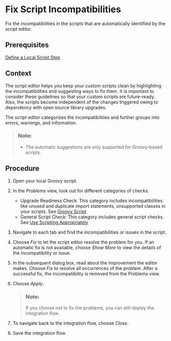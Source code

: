 <!-- loio7397c42f0fea40eeb64a35d0d099af6e -->

# Fix Script Incompatibilities

Fix the incompatibilities in the scripts that are automatically identified by the script editor.



<a name="loio7397c42f0fea40eeb64a35d0d099af6e__prereq_d2f_spq_kdc"/>

## Prerequisites

[Define a Local Script Step](define-a-local-script-step-03b32eb.md)



## Context

The script editor helps you keep your custom scripts clean by highlighting the incompatibilities and suggesting ways to fix them. It is important to consider these guidelines so that your custom scripts are future-ready. Also, the scripts become independent of the changes triggered owing to dependency with open source library upgrades.

The script editor categorizes the incompatibilities and further groups into errors, warnings, and information.

> ### Note:  
> -   The automatic suggestions are only supported for Groovy-based scripts.



## Procedure

1.  Open your local Groovy script.

2.  In the *Problems* view, look out for different categories of checks.

    -   Upgrade Readiness Check: This category includes incompatibilities like unused and duplicate import statements, unsupported classes in your scripts. See [Groovy Script](https://help.sap.com/docs/integration-suite/sap-integration-suite/groovy-script?state)
    -   General Script Check: This category includes general script checks. See [Use Scripting Appropriately](https://help.sap.com/docs/integration-suite/sap-integration-suite/use-scripting-appropriately?state)

3.  Navigate to each tab and find the incompatibilities or issues in the script.

4.  Choose *Fix* to let the script editor resolve the problem for you. If an automatic fix is not available, choose *Show More* to view the details of the incompatibility or issue.

5.  In the subsequent dialog box, read about the improvement the editor makes. Choose *Fix* to resolve all occurrences of the problem. After a successful fix, the incompatibility is removed from the Problems view.

6.  Choose *Apply*.

    > ### Note:  
    > If you choose not to fix the problems, you can still deploy the integration flow.

7.  To navigate back to the integration flow, choose *Close*.

8.  Save the integration flow.


